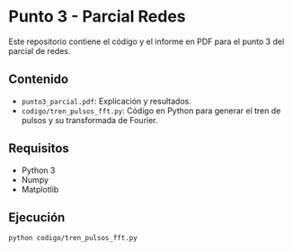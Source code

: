 # Punto 3 - Parcial Redes

Este repositorio contiene el código y el informe en PDF para el punto 3 del parcial de redes.

## Contenido
- `punto3_parcial.pdf`: Explicación y resultados.
- `codigo/tren_pulsos_fft.py`: Código en Python para generar el tren de pulsos y su transformada de Fourier.

## Requisitos
- Python 3
- Numpy
- Matplotlib

## Ejecución
```bash
python codigo/tren_pulsos_fft.py
```
